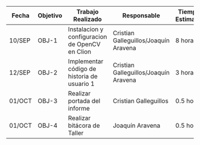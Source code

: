 |Fecha |  Objetivo | Trabajo Realizado  |  Responsable |  Tiempo Estimado | Tiempo Real  |
| ------------ | ------------ | ------------ | ------------ | ------------ | ------------ |
| 10/SEP |  OBJ-1 |  Instalacion y configuracion de OpenCV en Clion |  Cristian Galleguillos/Joaquín Aravena |  8 horas |  10 horas |
| 12/SEP  | OBJ-2  | Implementar código de historia de usuario 1 | Cristian Galleguillos/Joaquín Aravena  |  3 horas | 1 hora |
| 01/OCT  | OBJ-3  | Realizar portada del informe | Cristian Galleguillos  | 0.5 horas  | 0.5 horas  |
| 01/OCT  | OBJ-4  | Realizar bitácora de Taller | Joaquín Aravena | 0.5 horas | 0.5 horas|